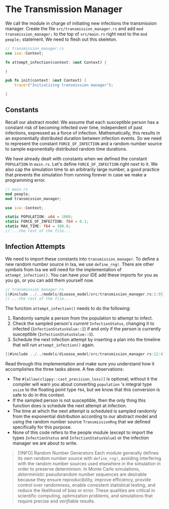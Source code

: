 # The Transmission Manager
We call the module in charge of initiating new infections the transmission manager. Create the file `src/transmission_manager.rs` and add `mod transmission_manager;` to the top of `src/main.rs` right next to the  `mod people;` statement. We need to flesh out this skeleton.
```rust
// transmission_manager.rs
use ixa::Context;

fn attempt_infection(context: &mut Context) {

}

pub fn init(context: &mut Context) {
	trace!("Initializing transmission manager");

}
```
## Constants
Recall our abstract model: We assume that each susceptible person has a constant risk of becoming infected over time, independent of past infections, expressed as a force of infection. Mathematically, this results in an exponentially distributed duration between infection events. So we need to represent the constant `FORCE_OF_INFECTION` and a random number source to sample exponentially distributed random time durations.

We have already dealt with constants when we defined the constant `POPULATION` in `main.rs`.  Let's define `FORCE_OF_INFECTION` right next to it. We also cap the simulation time to an arbitrarily large number, a good practice that prevents the simulation from running forever in case we make a programming error.
```rust
// main.rs
mod people;
mod transmission_manager;

use ixa::Context;

static POPULATION: u64 = 1000;
static FORCE_OF_INFECTION: f64 = 0.1;
static MAX_TIME: f64 = 300.0;
// ...the rest of the file...
```
## Infection Attempts
We need to import these constants into `transmission_manager`. To define a new random number source in Ixa, we use `define_rng!`.  There are other symbols from Ixa we will need for the implementation of `attempt_infection()`. You can have your IDE add these imports for you as you go, or you can add them yourself now.
```rust
// transmission_manager.rs
{{#include ../../models/disease_model/src/transmission_manager.rs:1:9}}
// ...the rest of the file...
```

The function `attempt_infection()` needs to do the following:
 1. Randomly sample a person from the population to attempt to infect.
 2. Check the sampled person's *current* `InfectionStatus`, changing it to infected (`InfectionStatusValue::I`) if and only if the person is currently susceptible (`InfectionStatusValue::S`).
 3. Schedule the next infection attempt by inserting a plan into the timeline that will run `attempt_infection()` again.

```rust
{{#include ../../models/disease_model/src/transmission_manager.rs:12:41}}
```

Read through this implementation and make sure you understand how it accomplishes the three tasks above. A few observations:
 - The `#[allow(clippy::cast_precision_loss)]` is optional; without it the compiler will warn you about converting `population` 's integral type `usize` to the floating point type `f64`, but we know that this conversion is safe to do in this context.
 - If the sampled person is not susceptible, then the only thing this function does is schedule the next attempt at infection.
 - The time at which the next attempt is scheduled is sampled randomly from the exponential distribution according to our abstract model and using the random number source `TransmissionRng` that we defined specifically for this purpose.
 - None of this code refers to the people module (except to import the types `InfectionStatus` and `InfectionStatusValue`) or the infection manager we are about to write.

> [!INFO] Random Number Generators
> Each module generally defines its own random number source with `define_rng!`, avoiding interfering with the random number sources used elsewhere in the simulation in order to preserve determinism. In Monte Carlo simulations, *deterministic* pseudorandom number sequences are desirable because they ensure reproducibility, improve efficiency, provide control over randomness, enable consistent statistical testing, and reduce the likelihood of bias or error. These qualities are critical in scientific computing, optimization problems, and simulations that require precise and *verifiable* results.
